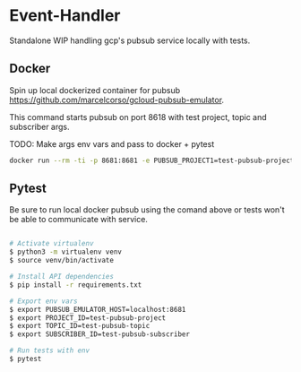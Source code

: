 # Event-Handler

Standalone WIP handling gcp's pubsub service locally with tests.

## Docker

Spin up local dockerized container for pubsub https://github.com/marcelcorso/gcloud-pubsub-emulator.

This command starts pubsub on port 8618 with test project, topic and subscriber args.

TODO: Make args env vars and pass to docker + pytest

```bash
docker run --rm -ti -p 8681:8681 -e PUBSUB_PROJECT1=test-pubsub-project,test-pubsub-topic:test-pubsub-subscriber messagebird/gcloud-pubsub-emulator:latest
```

## Pytest

Be sure to run local docker pubsub using the comand above or tests won't be able to communicate with service.

```bash

# Activate virtualenv
$ python3 -m virtualenv venv
$ source venv/bin/activate

# Install API dependencies
$ pip install -r requirements.txt

# Export env vars
$ export PUBSUB_EMULATOR_HOST=localhost:8681 
$ export PROJECT_ID=test-pubsub-project
$ export TOPIC_ID=test-pubsub-topic
$ export SUBSCRIBER_ID=test-pubsub-subscriber

# Run tests with env
$ pytest

```
